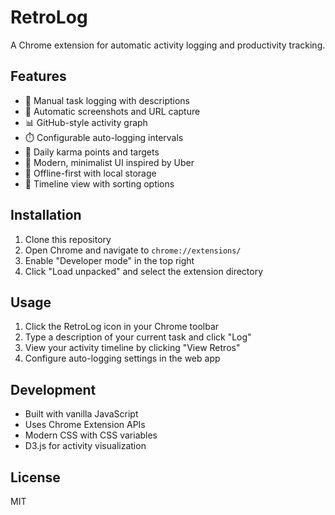 # RetroLog

A Chrome extension for automatic activity logging and productivity tracking.

## Features

- 📝 Manual task logging with descriptions
- 📸 Automatic screenshots and URL capture
- 📊 GitHub-style activity graph
- ⏱️ Configurable auto-logging intervals
- 🎯 Daily karma points and targets
- 📱 Modern, minimalist UI inspired by Uber
- 💾 Offline-first with local storage
- 📅 Timeline view with sorting options

## Installation

1. Clone this repository
2. Open Chrome and navigate to `chrome://extensions/`
3. Enable "Developer mode" in the top right
4. Click "Load unpacked" and select the extension directory

## Usage

1. Click the RetroLog icon in your Chrome toolbar
2. Type a description of your current task and click "Log"
3. View your activity timeline by clicking "View Retros"
4. Configure auto-logging settings in the web app

## Development

- Built with vanilla JavaScript
- Uses Chrome Extension APIs
- Modern CSS with CSS variables
- D3.js for activity visualization

## License

MIT 